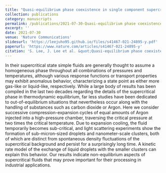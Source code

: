 ```yaml
---
title: "Quasi-equilibrium phase coexistence in single component supercritical fluids"
collection: publications
category: manuscripts
permalink: /publications/2021-07-30-Quasi-equilibrium phase coexistence in single component supercritical fluids
excerpt: ''
date: 2021-07-30
venue: 'Nature Communications'
slidesurl: 'https://leejuho95.github.io/files/s41467-021-24895-y.pdf'
paperurl: 'https://www.nature.com/articles/s41467-021-24895-y'
citation: 'S. Lee, J. Lee et al. &quot;Quasi-equilibrium phase coexistence in single component supercritical fluids&quot; <i>Nat. Commun.</i>. 12, 4630 (2021).'
---
```


In their supercritical state simple fluids are generally thought to assume a homogeneous phase throughout all combinations of pressures and temperatures, although various response functions or transport properties may exhibit anomalous behavior, characterizing a state point as either more gas-like or liquid-like, respectively. While a large body of results has been compiled in the last two decades regarding the details of the supercritical phase in thermodynamic equilibrium, far less studies have been dedicated to out-of-equilibrium situations that nevertheless occur along with the handling of substances such as carbon dioxide or Argon. Here we consider successive compression-expansion cycles of equal amounts of Argon injected into a high-pressure chamber, traversing the critical pressure at two times the critical temperature. Due to expansion cooling, the fluid temporarily becomes sub-critical, and light scattering experiments show the formation of sub-micron-sized droplets and nanometer-scale clusters, both of which are distinct from spontaneous density fluctuations of the supercritical background and persist for a surprisingly long time. A kinetic rate model of the exchange of liquid droplets with the smaller clusters can explain this behavior. Our results indicate non-equilibrium aspects of supercritical fluids that may prove important for their processing in industrial applications.
